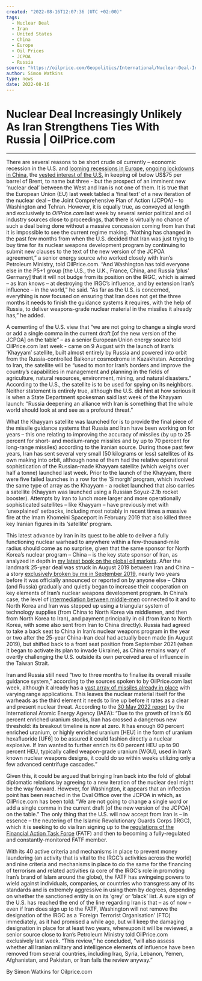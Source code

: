 ```yaml
---
created: "2022-08-16T12:07:36 (UTC +02:00)"
tags:
  - Nuclear Deal
  - Iran
  - United States
  - China
  - Europe
  - Oil Prices
  - JCPOA
  - Russia
source: "https://oilprice.com/Geopolitics/International/Nuclear-Deal-Increasingly-Unlikely-As-Iran-Strengthens-Ties-With-Russia.html"
author: Simon Watkins
type: news
date: 2022-08-16
---
```


# Nuclear Deal Increasingly Unlikely As Iran Strengthens Ties With Russia | OilPrice.com

---

There are several reasons to be short crude oil currently – economic recession in the U.S. and [looming recessions in Europe](https://oilprice.com/Energy/Natural-Gas/Russias-New-Gas-Deals-With-Iran-Are-A-Threat-To-The-West.html), [ongoing lockdowns in China](https://oilprice.com/Energy/Crude-Oil/How-China-Could-Trigger-The-Next-Sharp-Selloff-In-Crude.html), the [vested interest of the U.S.](https://oilprice.com/Energy/Crude-Oil/Mission-Impossible-Can-Biden-Bring-Oil-Prices-Down.html) in keeping oil below US$75 per barrel of Brent, to name but three - but the prospect of an imminent new ‘nuclear deal’ between the West and Iran is not one of them. It is true that the European Union (EU) last week tabled a ‘final text’ of a new iteration of the nuclear deal – the Joint Comprehensive Plan of Action (JCPOA) – to Washington and Tehran. However, it is equally true, as conveyed at length and exclusively to *OilPrice.com* last week by several senior political and oil industry sources close to proceedings, that there is virtually no chance of such a deal being done without a massive concession coming from Iran that it is impossible to see the current regime making. “Nothing has changed in the past few months from when the U.S. decided that Iran was just trying to buy time for its nuclear weapons development program by continuing to submit new clauses to the text of the new version of the JCPOA agreement,” a senior energy source who worked closely with Iran’s Petroleum Ministry, told OilPrice.com. “And Washington has told everyone else in the P5+1 group \[the U.S., the U.K., France, China, and Russia ‘plus’ Germany\] that it will not budge from its position on the IRGC, which is aimed – as Iran knows – at destroying the IRGC’s influence, and by extension Iran’s influence – in the world,” he said. “As far as the U.S. is concerned, everything is now focused on ensuring that Iran does not get the three months it needs to finish the guidance systems it requires, with the help of Russia, to deliver weapons-grade nuclear material in the missiles it already has,” he added.

A cementing of the U.S. view that “we are not going to change a single word or add a single comma in the current draft \[of the new version of the JCPOA\] on the table” – as a senior European Union energy source told OilPrice.com last week - came on 9 August with the launch of Iran’s ‘Khayyam’ satellite, built almost entirely by Russia and powered into orbit from the Russia-controlled Baikonur cosmodrome in Kazakhstan. According to Iran, the satellite will be “used to monitor Iran’s borders and improve the country’s capabilities in management and planning in the fields of agriculture, natural resources, environment, mining, and natural disasters.” According to the U.S., the satellite is to be used for spying on its neighbors. Neither statement is entirely true, although the U.S. did hint at how serious it is when a State Department spokesman said last week of the Khayyam launch: “Russia deepening an alliance with Iran is something that the whole world should look at and see as a profound threat.”

What the Khayyam satellite was launched for is to provide the final piece of the missile guidance systems that Russia and Iran have been working on for years – this one relating to improving the accuracy of missiles (by up to 25 percent for short- and medium-range missiles and by up to 70 percent for long-range missiles) according to the Iranian source. During those past few years, Iran has sent several very small (50 kilograms or less) satellites of its own making into orbit, although none of them had the relative operational sophistication of the Russian-made Khayyam satellite (which weighs over half a tonne) launched last week. Prior to the launch of the Khayyam, there were five failed launches in a row for the ‘Simorgh’ program, which involved the same type of array as the Khayyam - a rocket launched that also carries a satellite (Khayyam was launched using a Russian Soyuz-2.1b rocket booster). Attempts by Iran to lunch more larger and more operationally sophisticated satellites – like Khayyam – have previously met with ‘unexplained’ setbacks, including most notably in recent times a massive fire at the Imam Khomeini Spaceport in February 2019 that also killed three key Iranian figures in its ‘satellite’ program. 

This latest advance by Iran in its quest to be able to deliver a fully functioning nuclear warhead to anywhere within a few-thousand-mile radius should come as no surprise, given that the same sponsor for North Korea’s nuclear program – China – is the key state sponsor of Iran, as analyzed in depth in [my latest book on the global oil markets](https://www.amazon.co.uk/Complete-Guide-Global-Market-Trading/dp/191274113X). After the landmark 25-year deal was struck in August 2019 between Iran and China – a story [exclusively broken by me in September 2019](https://pemedianetwork.com/petroleum-economist/articles/geopolitics/2019/china-and-iran-flesh-out-strategic-partnership), nearly two years before it was officially announced or reported on by anyone else – China (and Russia) gradually and quietly began to increase their cooperation on key elements of Iran’s nuclear weapons development program. In China’s case, the level of [intermediation between middle-men](https://oilprice.com/Energy/Energy-General/Iran-To-Import-North-Korean-missiles-In-25-Year-Military-Deal-With-China.html) connected to it and to North Korea and Iran was stepped up using a triangular system of technology supplies (from China to North Korea via middlemen, and then from North Korea to Iran), and payment principally in oil (from Iran to North Korea, with some also sent from Iran to China directly). Russia had agreed to take a back seat to China in Iran’s nuclear weapons program in the year or two after the 25-year China-Iran deal had actually been made (in August 2019), but shifted back to a front seat position from September 2021 (when it began to activate its plan to invade Ukraine), as China remains wary of overtly challenging the U.S. outside its own perceived area of influence in the Taiwan Strait.

Iran and Russia still need “two to three months to finalise its overall missile guidance system,” according to the sources spoken to by OilPrice.com last week, although it already has a [vast array of missiles already in place](https://oilprice.com/Energy/Energy-General/Iran-To-Import-North-Korean-missiles-In-25-Year-Military-Deal-With-China.html) with varying range applications. This leaves the nuclear material itself for the warheads as the third element it needs to line up before it rates as a clear and present nuclear threat. According to the [30 May 2022 report](https://isis-online.org/isis-reports/detail/analysis-of-iaea-iran-verification-and-monitoring-report-may-2022) by the International Atomic Energy Agency (IAEA): “Due to the growth of Iran’s 60 percent enriched uranium stocks, Iran has crossed a dangerous new threshold: its breakout timeline is now at zero. It has enough 60 percent enriched uranium, or highly enriched uranium \[HEU\] in the form of uranium hexafluoride \[UF6\] to be assured it could fashion directly a nuclear explosive. If Iran wanted to further enrich its 60 percent HEU up to 90 percent HEU, typically called weapon-grade uranium \[WGU\], used in Iran’s known nuclear weapons designs, it could do so within weeks utilizing only a few advanced centrifuge cascades.”

Given this, it could be argued that bringing Iran back into the fold of global diplomatic relations by agreeing to a new iteration of the nuclear deal might be the way forward. However, for Washington, it appears that an inflection point has been reached in the Oval Office over the JCPOA in which, as OilPrice.com has been told: “We are not going to change a single word or add a single comma in the current draft \[of the new version of the JCPOA\] on the table.” The only thing that the U.S. will now accept from Iran is – in essence – the neutering of the Islamic Revolutionary Guards Corps (IRGC), which it is seeking to do via Iran signing up to the [regulations of the Financial Action Task Force](https://oilprice.com/Energy/Energy-General/The-One-Issue-Holding-A-New-Iran-Nuclear-Deal-Back.html) (FATF) and then to becoming a fully-regulated and constantly-monitored FATF member. 

With its 40 active criteria and mechanisms in place to prevent money laundering (an activity that is vital to the IRGC’s activities across the world) and nine criteria and mechanisms in place to do the same for the financing of terrorism and related activities (a core of the IRGC’s role in promoting Iran’s brand of Islam around the globe), the FATF has swingeing powers to wield against individuals, companies, or countries who transgress any of its standards and is extremely aggressive in using them by degrees, depending on whether the sanctioned entity is on its ‘grey’ or ‘black’ list. A sure sign of the U.S. has reached the end of the line regarding Iran is that – as of now – even if Iran does sign up to the FATF, Washington will not remove the designation of the IRGC as a ‘Foreign Terrorist Organisation’ (FTO) immediately, as it had promised a while ago, but will keep the damaging designation in place for at least two years, whereupon it will be reviewed, a senior source close to Iran’s Petroleum Ministry told OilPrice.com exclusively last week. “This review,” he concluded, “will also assess whether all Iranian military and intelligence elements of influence have been removed from several countries, including Iraq, Syria, Lebanon, Yemen, Afghanistan, and Pakistan, or Iran fails the review anyway.”

By Simon Watkins for Oilprice.com
